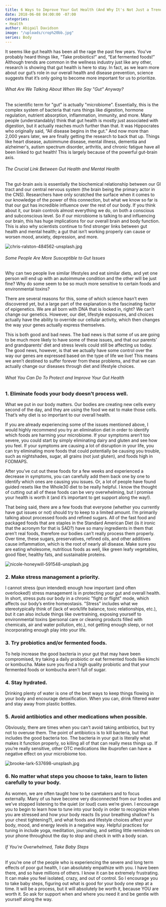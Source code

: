 ```yaml
---
title: 6 Ways to Improve Your Gut Health (And Why It's Not Just a Trend)
date: 2018-06-08 04:00:00 -07:00
categories:
- Health
author: Abigail Davidson
image: "/uploads/crop%20bb.jpg"
series: Body
---
```


It seems like gut health has been all the rage the past few years. You’ve probably heard things like, “Take probiotics!” and, “Eat fermented foods!” Although trends are common in the wellness industry just like any other, research is showing that gut health is here to stay. In fact, as we learn more about our gut’s role in our overall health and disease prevention, science suggests that it’s only going to become more important for us to prioritize.

###### What Are We Talking About When We Say "Gut" Anyway?

The scientific term for "gut" is actually "microbiome". Essentially, this is the complex system of bacteria that runs things like digestion, hormone regulation, nutrient absorption, inflammation, immunity, and more. Many people (understandably) think that gut health is mostly just associated with digestion, but it actually reaches much further than that. It was Hippocrates who originally said, “All disease begins in the gut.” And now more than 2,000 years later, we are finally getting the research to back that up. Things like heart disease, autoimmune disease, mental illness, dementia and alzheimer's, autism spectrum disorder, arthritis, and chronic fatigue have all been linked to gut health! This is largely because of the powerful gut-brain axis.

###### The Crucial Link Between Gut Health and Mental Health

The gut-brain axis is essentially the biochemical relationship between our GI tract and our central nervous system (the brain being the primary actor in the CNS). Researchers have only scratched the surface when it comes to our knowledge of the power of this connection, but what we know so far is that our gut has incredible influence over the rest of our body. If you think about it, our brain controls almost everything we do, on both a conscious and subconscious level. So if our microbiome is talking to and influencing our brain, this has huge implications for our overall brain and body function. This is also why scientists continue to find stronger links between gut health and mental health; a gut that isn’t working properly can cause or worsen mood, anxiety, depression, and more.

![chris-ralston-484562-unsplash.jpg](/uploads/chris-ralston-484562-unsplash.jpg)

###### Some People Are More Susceptible to Gut Issues

Why can two people live similar lifestyles and eat similar diets, and yet one person will end up with an autoimmune condition and the other will be just fine? Why do some seem to be so much more sensitive to certain foods and environmental toxins?

There are several reasons for this, some of which science hasn’t even discovered yet, but a large part of the explanation is the fascinating factor of epigenetics. We are all born with DNA that is locked in, right? We can’t change our genetics. However, our diet, lifestyle exposures, and choices actually have the ability to override our cellular activity, which then changes the way your genes actually express themselves. 

This is both good and bad news. The bad news is that some of us are going to be much more likely to have some of these issues, and that our parents’ and grandparents’ diet and stress levels could still be affecting us today. The good news, however, is that we actually have some control over the way our genes are expressed based on the type of life we live! This means we aren’t destined to suffer forever from these problems, and that we can actually change our diseases through diet and lifestyle choices.

###### What You Can Do To Protect and Improve Your Gut Health

### 1. Eliminate foods your body doesn’t process well.

What we put in our body matters. Our bodies are creating new cells every second of the day, and they are using the food we eat to make those cells. That’s why diet is so important to our overall health.

If you are already experiencing some of the issues mentioned above, I would highly recommend you try an elimination diet in order to identify which foods are harming your microbiome. If your symptoms aren’t too severe, you could start by simply eliminating dairy and gluten and see how you feel. If your symptoms are causing a lot of disruption in your life, you can try eliminating more foods that could potentially be causing you trouble, such as nightshades, sugar, all grains (not just gluten), and foods high in FODMAPS. 

After you’ve cut out these foods for a few weeks and experienced a decrease in symptoms, you can carefully add them back one by one to identify which ones are causing you issues. Or, a lot of people have found guided resets like the Whole30 diet to be really helpful. I know the thought of cutting out all of these foods can be very overwhelming, but I promise your health is worth it (and it’s important to get support along the way!).

That being said, there are a few foods that everyone (whether you currently have gut issues or not) should try to keep to a limited amount. I’m primarily talking about processed foods and refined sugars. All of the fast food and packaged foods that are staples in the Standard American Diet (is it ironic that the acronym for that is SAD?) have so many ingredients in them that aren’t real foods, therefore our bodies can’t really process them properly. Over time, these sugars, preservatives, refined oils, and other additives cause inflammation, which is the root of nearly all disease. Make sure you are eating wholesome, nutritious foods as well, like green leafy vegetables, good fiber, healthy fats, and sustainable proteins.

![nicole-honeywill-591548-unsplash.jpg](/uploads/nicole-honeywill-591548-unsplash.jpg)

### 2. Make stress management a priority.

I cannot stress (pun intended) enough how important (and often overlooked!) stress management is in protecting your gut and overall health. In short, stress puts our body in a chronic "fight or flight" mode, which affects our body’s entire homeostasis. "Stress" includes what we stereotypically think of (lack of work/life balance, toxic relationships, etc.), but it can also include things like overtraining, exposing yourself to environmental toxins (personal care or cleaning products filled with chemicals, air and water pollution, etc.), not getting enough sleep, or not incorporating enough play into your life.

### 3. Try probiotics and/or fermented foods.

To help increase the good bacteria in your gut that may have been compromised, try taking a daily probiotic or eat fermented foods like kimchi or kombucha. Make sure you find a high quality probiotic and that your fermented foods or kombucha aren’t full of sugar.

### 4. Stay hydrated.

Drinking plenty of water is one of the best ways to keep things flowing in your body and encourage detoxification. When you can, drink filtered water and stay away from plastic bottles.

### 5. Avoid antibiotics and other medications when possible.

Obviously, there are times when you can’t avoid taking antibiotics, but try not to overuse them. The point of antibiotics is to kill bacteria, but that includes the good bacteria too. The bacteria in your gut is literally what makes it function properly, so killing all of that can really mess things up. If you’re really sensitive, other OTC medications like ibuprofen can have a negative effect on your microbiome too.

![brooke-lark-537698-unsplash.jpg](/uploads/brooke-lark-537698-unsplash.jpg)

### 6. No matter what steps you choose to take, learn to listen carefully to your body.

As women, we are often taught how to be caretakers and to focus externally. Many of us have become very disconnected from our bodies and we’ve stopped listening to the quiet (or loud) cues we’re given. I encourage you to begin to learn how to tune into your body in order to recognize when you are stressed and how your body reacts (Is your breathing shallow? Is your chest tightening?), and what foods and lifestyle choices affect your body, mood, and energy levels in a negative way. Helpful practices for tuning in include yoga, meditation, journaling, and setting little reminders on your phone throughout the day to stop and check in with a body scan.

###### If You’re Overwhelmed, Take Baby Steps

If you’re one of the people who is experiencing the severe and long term effects of poor gut health, I can absolutely empathize with you. I have been there, and so have millions of others. I know it can be extremely frustrating. It can make you feel isolated, crazy, and out of control. So I encourage you to take baby steps, figuring out what is good for your body one step at a time. It will be a process, but it will absolutely be worth it, because YOU are worth it. So ask for support when and where you need it and be gentle with yourself along the way. 